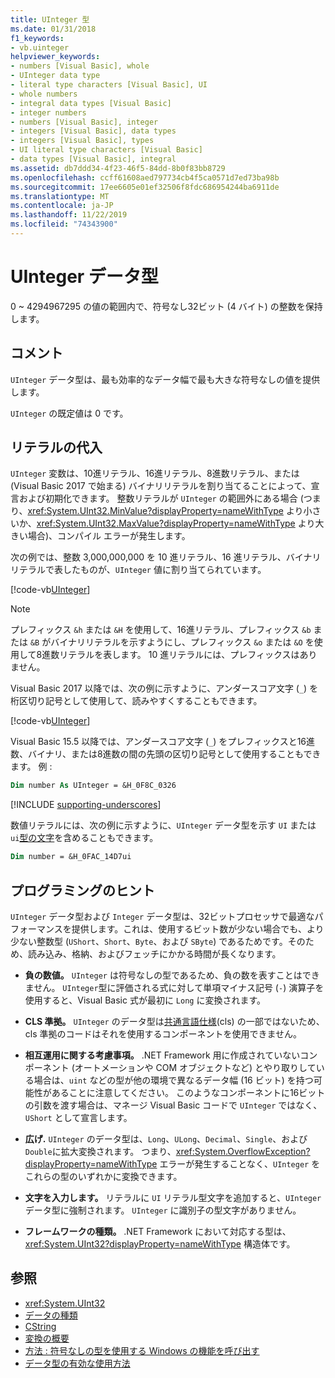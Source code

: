 ```yaml
---
title: UInteger 型
ms.date: 01/31/2018
f1_keywords:
- vb.uinteger
helpviewer_keywords:
- numbers [Visual Basic], whole
- UInteger data type
- literal type characters [Visual Basic], UI
- whole numbers
- integral data types [Visual Basic]
- integer numbers
- numbers [Visual Basic], integer
- integers [Visual Basic], data types
- integers [Visual Basic], types
- UI literal type characters [Visual Basic]
- data types [Visual Basic], integral
ms.assetid: db7ddd34-4f23-46f5-84dd-8b0f83bb8729
ms.openlocfilehash: ccff61608aed797734cb4f5ca0571d7ed73ba98b
ms.sourcegitcommit: 17ee6605e01ef32506f8fdc686954244ba6911de
ms.translationtype: MT
ms.contentlocale: ja-JP
ms.lasthandoff: 11/22/2019
ms.locfileid: "74343900"
---
```

# <a name="uinteger-data-type"></a>UInteger データ型

0 ~ 4294967295 の値の範囲内で、符号なし32ビット (4 バイト) の整数を保持します。

## <a name="remarks"></a>コメント

`UInteger` データ型は、最も効率的なデータ幅で最も大きな符号なしの値を提供します。

`UInteger` の既定値は 0 です。

## <a name="literal-assignments"></a>リテラルの代入

`UInteger` 変数は、10進リテラル、16進リテラル、8進数リテラル、または (Visual Basic 2017 で始まる) バイナリリテラルを割り当てることによって、宣言および初期化できます。 整数リテラルが `UInteger` の範囲外にある場合 (つまり、<xref:System.UInt32.MinValue?displayProperty=nameWithType> より小さいか、<xref:System.UInt32.MaxValue?displayProperty=nameWithType> より大きい場合)、コンパイル エラーが発生します。

次の例では、整数 3,000,000,000 を 10 進リテラル、16 進リテラル、バイナリ リテラルで表したものが、`UInteger` 値に割り当てられています。

[!code-vb[UInteger](../../../../samples/snippets/visualbasic/language-reference/data-types/numeric-literals.vb#UInt)]

> [!NOTE]
> プレフィックス `&h` または `&H` を使用して、16進リテラル、プレフィックス `&b` または `&B` がバイナリリテラルを示すようにし、プレフィックス `&o` または `&O` を使用して8進数リテラルを表します。 10 進リテラルには、プレフィックスはありません。

Visual Basic 2017 以降では、次の例に示すように、アンダースコア文字 (`_`) を桁区切り記号として使用して、読みやすくすることもできます。

[!code-vb[UInteger](../../../../samples/snippets/visualbasic/language-reference/data-types/numeric-literals.vb#UIntS)]

Visual Basic 15.5 以降では、アンダースコア文字 (`_`) をプレフィックスと16進数、バイナリ、または8進数の間の先頭の区切り記号として使用することもできます。 例 :

```vb
Dim number As UInteger = &H_0F8C_0326
```

[!INCLUDE [supporting-underscores](../../../../includes/vb-separator-langversion.md)]

数値リテラルには、次の例に示すように、`UInteger` データ型を示す `UI` または `ui`[型の文字](../../programming-guide/language-features/data-types/type-characters.md)を含めることもできます。

```vb
Dim number = &H_0FAC_14D7ui
```

## <a name="programming-tips"></a>プログラミングのヒント

`UInteger` データ型および `Integer` データ型は、32ビットプロセッサで最適なパフォーマンスを提供します。これは、使用するビット数が少ない場合でも、より少ない整数型 (`UShort`、`Short`、`Byte`、および `SByte`) であるためです。そのため、読み込み、格納、およびフェッチにかかる時間が長くなります。

- **負の数値。** `UInteger` は符号なしの型であるため、負の数を表すことはできません。 `UInteger`型に評価される式に対して単項マイナス記号 (`-`) 演算子を使用すると、Visual Basic 式が最初に `Long` に変換されます。

- **CLS 準拠。** `UInteger` のデータ型は[共通言語仕様](https://www.ecma-international.org/publications/standards/Ecma-335.htm)(cls) の一部ではないため、cls 準拠のコードはそれを使用するコンポーネントを使用できません。

- **相互運用に関する考慮事項。** .NET Framework 用に作成されていないコンポーネント (オートメーションや COM オブジェクトなど) とやり取りしている場合は、`uint` などの型が他の環境で異なるデータ幅 (16 ビット) を持つ可能性があることに注意してください。 このようなコンポーネントに16ビットの引数を渡す場合は、マネージ Visual Basic コードで `UInteger` ではなく、`UShort` として宣言します。

- **広げ.** `UInteger` のデータ型は、`Long`、`ULong`、`Decimal`、`Single`、および `Double`に拡大変換されます。 つまり、<xref:System.OverflowException?displayProperty=nameWithType> エラーが発生することなく、`UInteger` をこれらの型のいずれかに変換できます。

- **文字を入力します。** リテラルに `UI` リテラル型文字を追加すると、`UInteger` データ型に強制されます。 `UInteger` に識別子の型文字がありません。

- **フレームワークの種類。** .NET Framework において対応する型は、<xref:System.UInt32?displayProperty=nameWithType> 構造体です。

## <a name="see-also"></a>参照

- <xref:System.UInt32>
- [データの種類](../../../visual-basic/language-reference/data-types/index.md)
- [CString](../../../visual-basic/language-reference/functions/type-conversion-functions.md)
- [変換の概要](../../../visual-basic/language-reference/keywords/conversion-summary.md)
- [方法 : 符号なしの型を使用する Windows の機能を呼び出す](../../../visual-basic/programming-guide/com-interop/how-to-call-a-windows-function-that-takes-unsigned-types.md)
- [データ型の有効な使用方法](../../../visual-basic/programming-guide/language-features/data-types/efficient-use-of-data-types.md)

